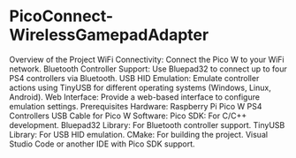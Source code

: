 ﻿# PicoConnect-WirelessGamepadAdapter

Overview of the Project
WiFi Connectivity: Connect the Pico W to your WiFi network.
Bluetooth Controller Support: Use Bluepad32 to connect up to four PS4 controllers via Bluetooth.
USB HID Emulation: Emulate controller actions using TinyUSB for different operating systems (Windows, Linux, Android).
Web Interface: Provide a web-based interface to configure emulation settings.
Prerequisites
Hardware:
Raspberry Pi Pico W
PS4 Controllers
USB Cable for Pico W
Software:
Pico SDK: For C/C++ development.
Bluepad32 Library: For Bluetooth controller support.
TinyUSB Library: For USB HID emulation.
CMake: For building the project.
Visual Studio Code or another IDE with Pico SDK support.
